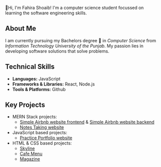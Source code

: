 👋Hi, I'm Fahira Shoaib! I'm a computer science student focussed on learning the software engineering skills.
## About Me
I am currently pursuing my Bachelors degree 🌱 in _Computer Science_ from _Information Technology University of the Punjab_. My passion lies in developing software solutions that solve problems.

## Technical Skills 
- **Languages:** JavaScript
- **Frameworks & Libraries:** React, Node.js
- **Tools & Platforms:** Github

## Key Projects
- MERN Stack projects:
  - [Simple Airbnb website frontend](https://github.com/fahirashoaib/AirBnbProject) & [Simple Airbnb website backend](https://github.com/fahirashoaib/airbnb-backend)
  - [Notes Taking website](https://github.com/fahirashoaib/mern-thinkboard)
- JavaScript based projects:
  - [Practice Portfolio website](https://github.com/fahirashoaib/Professional-portfolio)
- HTML & CSS based projects:
  - [Skyline](https://github.com/fahirashoaib/Skyline)
  - [Cafe Menu](https://github.com/fahirashoaib/Cafe-menu)
  - [Magazine](https://github.com/fahirashoaib/My-magazine)
